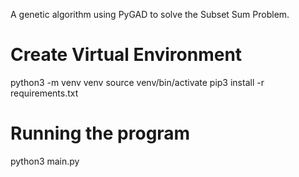 A genetic algorithm using PyGAD to solve the Subset Sum Problem.

# Create Virtual Environment
python3 -m venv venv
source venv/bin/activate
pip3 install -r requirements.txt

# Running the program
python3 main.py
